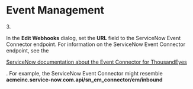 # Event Management

3\.

In the **Edit Webhooks** dialog, set the **URL** field to the ServiceNow Event Connector endpoint. For information on the ServiceNow Event Connector endpoint, see the

[ServiceNow documentation about the Event Connector for ThousandEyes](https://docs.servicenow.com/bundle/sandiego-it-operations-management/page/product/event-management/task/event-collection-thousandeyes.html)

. For example, the ServiceNow Event Connector might resemble **acmeinc.service-now.com.api/sn\_em\_connector/em/inbound**
